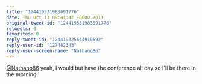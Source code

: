 ```yaml
---
title: "124419531983691776"
date: Thu Oct 13 09:41:42 +0000 2011
original-tweet-id: "124419531983691776"
retweets: 0
favorites: 0
reply-tweet-id: "124419325644910592"
reply-user-id: "127482343"
reply-user-screen-name: "Nathano86"
---
```

<a href="https://twitter.com/Nathano86">@Nathano86</a> yeah, I would but have the conference all day so I'll be there in the morning.
